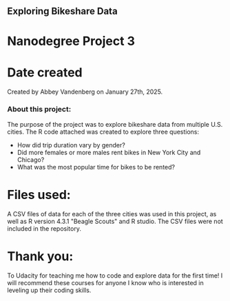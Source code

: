 

## Exploring Bikeshare Data 
# Nanodegree Project 3 

# Date created
Created by Abbey Vandenberg on January 27th, 2025. 


### About this project: 
The purpose of the project was to explore bikeshare data from multiple U.S. cities. The R code attached was created to explore three questions: 

* How did trip duration vary by gender?
*  Did more females or more males rent bikes in New York City and Chicago?
* What was the most popular time for bikes to be rented? 

# Files used:
A CSV files of data for each of the three cities was used in this project, as well as R version 4.3.1 "Beagle Scouts" and R studio. The CSV files were not included in the repository. 

# Thank you: 
To Udacity for teaching me how to code and explore data for the first time! 
I will recommend these courses for anyone I know who is interested in leveling up their coding skills. 


